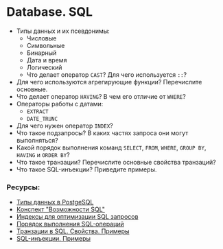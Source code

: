 # Database. SQL

* Типы данных и их псевдонимы:
  * Числовые
  * Символьные
  * Бинарный
  * Дата и время
  * Логический
  * Что делает оператор `CAST`? Для чего используется `::`?
* Для чего используются агрегирующие функции? Перечислите основные.
* Что делает оператор `HAVING`? В чем его отличие от `WHERE`?
* Операторы работы с датами:
  * `EXTRACT`
  * `DATE_TRUNC`
* Для чего нужен оператор `INDEX`?
* Что такое подзапросы? В каких частях запроса они могут выполняться?
* Какой порядок выполнения команд `SELECT`, `FROM`, `WHERE`, `GROUP BY`, `HAVING` и `ORDER BY`?
* Что такое транзации? Перечислите основные свойства транзаций?
* Что такое SQL-инъекции? Приведите примеры.

### Ресурсы:
* [Типы данных в PostgeSQL](https://metanit.com/sql/postgresql/2.3.php)
* [Конспект "Возможности SQL"](https://code.s3.yandex.net/backend-developer/conspects/Конспект.pdf)
* [Индексы для оптимизации SQL запросов](https://medium.com/nuances-of-programming/супер-сила-индексов-для-оптимизации-sql-запросов-df2549431bf8)
* [Порядок выполнения SQL-операций](https://techrocks.ru/2021/03/05/order-of-sql-operations/)
* [Транзации в SQL. Свойства. Примеры](https://info-comp.ru/transactions-in-t-sql)
* [SQL-инъекции. Примеры](https://www.internet-technologies.ru/articles/rukovodstvo-po-sql-inekciyam-izuchaem-na-primerah.html)


